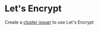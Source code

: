 # Let's Encrypt

Create a [cluster issuer](https://cert-manager.io/docs/concepts/issuer/) to use Let's Encrypt
